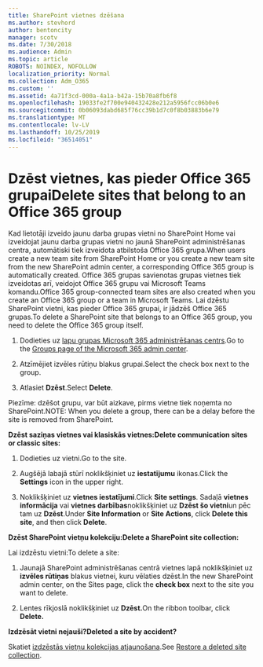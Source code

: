 ```yaml
---
title: SharePoint vietnes dzēšana
ms.author: stevhord
author: bentoncity
manager: scotv
ms.date: 7/30/2018
ms.audience: Admin
ms.topic: article
ROBOTS: NOINDEX, NOFOLLOW
localization_priority: Normal
ms.collection: Adm_O365
ms.custom: ''
ms.assetid: 4a71f3cd-000a-4a1a-b42a-15b70a8fb6f8
ms.openlocfilehash: 19033fe2f700e940432428e212a5956fcc06b0e6
ms.sourcegitcommit: 0b06093dabd685f76cc39b1d7c0f8b03883b6e79
ms.translationtype: MT
ms.contentlocale: lv-LV
ms.lasthandoff: 10/25/2019
ms.locfileid: "36514051"
---
```

# <a name="delete-sites-that-belong-to-an-office-365-group"></a><span data-ttu-id="3f208-102">Dzēst vietnes, kas pieder Office 365 grupai</span><span class="sxs-lookup"><span data-stu-id="3f208-102">Delete sites that belong to an Office 365 group</span></span>

<span data-ttu-id="3f208-103">Kad lietotāji izveido jaunu darba grupas vietni no SharePoint Home vai izveidojat jaunu darba grupas vietni no jaunā SharePoint administrēšanas centra, automātiski tiek izveidota atbilstoša Office 365 grupa.</span><span class="sxs-lookup"><span data-stu-id="3f208-103">When users create a new team site from SharePoint Home or you create a new team site from the new SharePoint admin center, a corresponding Office 365 group is automatically created.</span></span> <span data-ttu-id="3f208-104">Office 365 grupas savienotas grupas vietnes tiek izveidotas arī, veidojot Office 365 grupu vai Microsoft Teams komandu.</span><span class="sxs-lookup"><span data-stu-id="3f208-104">Office 365 group-connected team sites are also created when you create an Office 365 group or a team in Microsoft Teams.</span></span> <span data-ttu-id="3f208-105">Lai dzēstu SharePoint vietni, kas pieder Office 365 grupai, ir jādzēš Office 365 grupas.</span><span class="sxs-lookup"><span data-stu-id="3f208-105">To delete a SharePoint site that belongs to an Office 365 group, you need to delete the Office 365 group itself.</span></span> 
  
1. <span data-ttu-id="3f208-106">Dodieties uz [lapu grupas Microsoft 365 administrēšanas centrs](https://portal.office.com/adminportal/home#/groups).</span><span class="sxs-lookup"><span data-stu-id="3f208-106">Go to the [Groups page of the Microsoft 365 admin center](https://portal.office.com/adminportal/home#/groups).</span></span>
    
2. <span data-ttu-id="3f208-107">Atzīmējiet izvēles rūtiņu blakus grupai.</span><span class="sxs-lookup"><span data-stu-id="3f208-107">Select the check box next to the group.</span></span>
    
3. <span data-ttu-id="3f208-108">Atlasiet **Dzēst**.</span><span class="sxs-lookup"><span data-stu-id="3f208-108">Select **Delete**.</span></span>
    
<span data-ttu-id="3f208-109">Piezīme: dzēšot grupu, var būt aizkave, pirms vietne tiek noņemta no SharePoint.</span><span class="sxs-lookup"><span data-stu-id="3f208-109">NOTE: When you delete a group, there can be a delay before the site is removed from SharePoint.</span></span>
  
<span data-ttu-id="3f208-110">**Dzēst saziņas vietnes vai klasiskās vietnes:**</span><span class="sxs-lookup"><span data-stu-id="3f208-110">**Delete communication sites or classic sites:**</span></span>

1. <span data-ttu-id="3f208-111">Dodieties uz vietni.</span><span class="sxs-lookup"><span data-stu-id="3f208-111">Go to the site.</span></span>
  
2. <span data-ttu-id="3f208-112">Augšējā labajā stūrī noklikšķiniet uz **iestatījumu** ikonas.</span><span class="sxs-lookup"><span data-stu-id="3f208-112">Click the **Settings** icon in the upper right.</span></span> 
  
3. <span data-ttu-id="3f208-113">Noklikšķiniet uz **vietnes iestatījumi**.</span><span class="sxs-lookup"><span data-stu-id="3f208-113">Click **Site settings**.</span></span> <span data-ttu-id="3f208-114">Sadaļā **vietnes informācija** vai **vietnes darbības**noklikšķiniet uz **Dzēst šo vietni**un pēc tam uz **Dzēst**.</span><span class="sxs-lookup"><span data-stu-id="3f208-114">Under **Site Information** or **Site Actions**, click **Delete this site**, and then click **Delete**.</span></span>
  
<span data-ttu-id="3f208-115">**Dzēst SharePoint vietņu kolekciju:**</span><span class="sxs-lookup"><span data-stu-id="3f208-115">**Delete a SharePoint site collection:**</span></span>

<span data-ttu-id="3f208-116">Lai izdzēstu vietni:</span><span class="sxs-lookup"><span data-stu-id="3f208-116">To delete a site:</span></span>
  
1. <span data-ttu-id="3f208-117">Jaunajā SharePoint administrēšanas centrā vietnes lapā noklikšķiniet uz **izvēles rūtiņas** blakus vietnei, kuru vēlaties dzēst.</span><span class="sxs-lookup"><span data-stu-id="3f208-117">In the new SharePoint admin center, on the Sites page, click the **check box** next to the site you want to delete.</span></span> 
    
2. <span data-ttu-id="3f208-118">Lentes rīkjoslā noklikšķiniet uz **Dzēst.**</span><span class="sxs-lookup"><span data-stu-id="3f208-118">On the ribbon toolbar, click **Delete.**</span></span>
    
<span data-ttu-id="3f208-119">**Izdzēsāt vietni nejauši?**</span><span class="sxs-lookup"><span data-stu-id="3f208-119">**Deleted a site by accident?**</span></span>

<span data-ttu-id="3f208-120">Skatiet [izdzēstās vietņu kolekcijas atjaunošana](https://go.microsoft.com/fwlink/?linkid=867660).</span><span class="sxs-lookup"><span data-stu-id="3f208-120">See [Restore a deleted site collection](https://go.microsoft.com/fwlink/?linkid=867660).</span></span>
  

